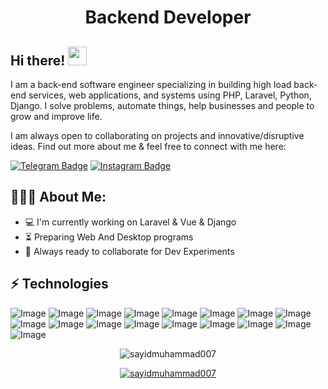 <h1 align="center">Backend Developer</h1>

## Hi there! <img src="https://raw.githubusercontent.com/aemmadi/aemmadi/master/wave.gif" width="30px">

I am a back-end software engineer specializing in building high load back-end services, web applications, and systems using PHP, Laravel, Python, Django. I solve problems, automate things, help businesses and people to grow and improve life. </br>

I am always open to collaborating on projects and innovative/disruptive ideas. Find out more about me & feel free to connect with me here:

[![Telegram Badge](https://img.shields.io/badge/@sayidmuhammad_7174-2CA5E0?style=flat-square&logo=telegram&logoColor=white&link=https://t.me/sayidmuhammad_jabborov)](https://t.me/sayidmuhammad_jabborov) 
[![Instagram Badge](https://img.shields.io/badge/@sayidmuhammad_7174-FF0004?style=flat-square&logo=instagram&logoColor=white&link=https://www.instagram.com/sayidmuhammad_jabborov)](https://www.instagram.com/sayidmuhammad_jabborov)

  
<h2 align="left">👨🏻‍💻 About Me:</h2>

- :computer: I'm currently working on Laravel & Vue & Django
- :hourglass_flowing_sand:  Preparing Web And Desktop programs
- :rocket: Always ready to collaborate for Dev Experiments

## ⚡ Technologies

![Image](https://img.shields.io/badge/Laravel-FF2D20?style=for-the-badge&logo=laravel&logoColor=white)
![Image](https://img.shields.io/badge/php-777BB4?style=for-the-badge&logo=php&logoColor=white)
![Image](https://img.shields.io/badge/MySQL-005C84?style=for-the-badge&logo=mysql&logoColor=white)
![Image](https://img.shields.io/badge/JavaScript-323330?style=for-the-badge&logo=javascript&logoColor=F7DF1E)
![Image](https://img.shields.io/badge/Vue.js-35495E?style=for-the-badge&logo=vuedotjs&logoColor=4FC08D)
![Image](https://img.shields.io/badge/C%2B%2B-00599C?style=for-the-badge&logo=c%2B%2B&logoColor=white)
![Image](https://img.shields.io/badge/Python-FFD43B?style=for-the-badge&logo=python&logoColor=blue)
![Image](https://img.shields.io/badge/Bootstrap-563D7C?style=for-the-badge&logo=bootstrap&logoColor=white)
![Image](https://img.shields.io/badge/Django-092E20?style=for-the-badge&logo=django&logoColor=green)
![Image](https://img.shields.io/badge/django%20rest-ff1709?style=for-the-badge&logo=django&logoColor=white)
![Image](https://img.shields.io/badge/fastapi-109989?style=for-the-badge&logo=FASTAPI&logoColor=white)
![Image](https://img.shields.io/badge/Git-F05032?style=for-the-badge&logo=git&logoColor=white)
![Image](https://img.shields.io/badge/-HTML5-E34F26?style=for-the-badge&logo=html5&logoColor=white)
![Image](https://img.shields.io/badge/-CSS3-1572B6?style=for-the-badge&logo=css3)
![Image](https://img.shields.io/badge/-Bootstrap-563D7C?style=for-the-badge&logo=bootstrap)
![Image](https://img.shields.io/badge/Git-F05032?style=for-the-badge&logo=git&logoColor=white)
![Image](https://img.shields.io/badge/Figma-F24E1E?style=for-the-badge&logo=figma&logoColor=white)

<p align="center"> <img src="https://github-readme-stats.vercel.app/api?username=sayidmuhammad007&show_icons=true&theme=gotham" alt="sayidmuhammad007" />

<p align="center"> <a href="https://github.com/ryo-ma/github-profile-trophy"><img src="https://github-profile-trophy.vercel.app/?username=sayidmuhammad007&theme=onestar&row=1&margin-w=15&margin-h=15&no-bg=true" alt="sayidmuhammad007" /></a> </p>

